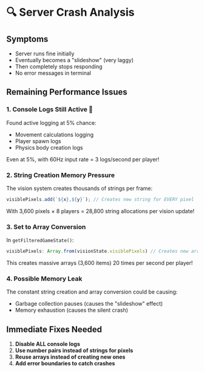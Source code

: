 # 🔍 Server Crash Analysis

## Symptoms
- Server runs fine initially
- Eventually becomes a "slideshow" (very laggy)
- Then completely stops responding
- No error messages in terminal

## Remaining Performance Issues

### 1. **Console Logs Still Active** 🚨
Found active logging at 5% chance:
- Movement calculations logging
- Player spawn logs  
- Physics body creation logs

Even at 5%, with 60Hz input rate = 3 logs/second per player!

### 2. **String Creation Memory Pressure**
The vision system creates thousands of strings per frame:
```typescript
visiblePixels.add(`${x},${y}`); // Creates new string for EVERY pixel
```
With 3,600 pixels × 8 players = 28,800 string allocations per vision update!

### 3. **Set to Array Conversion**
In `getFilteredGameState()`:
```typescript
visiblePixels: Array.from(visionState.visiblePixels) // Creates new array every broadcast
```
This creates massive arrays (3,600 items) 20 times per second per player!

### 4. **Possible Memory Leak**
The constant string creation and array conversion could be causing:
- Garbage collection pauses (causes the "slideshow" effect)
- Memory exhaustion (causes the silent crash)

## Immediate Fixes Needed

1. **Disable ALL console logs**
2. **Use number pairs instead of strings for pixels**
3. **Reuse arrays instead of creating new ones**
4. **Add error boundaries to catch crashes** 